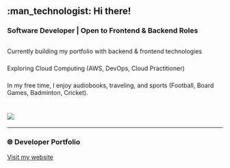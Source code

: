 <!--<div align="center">
  <img src="https://media.giphy.com/media/dWesBcTLavkZuG35MI/giphy.gif" width="600" height="300"/>
</div>-->

<h2> :man_technologist: Hi there! </h2>

### Software Developer | Open to Frontend & Backend Roles

## 
<p>  Currently building my portfolio with backend & frontend technologies </p>

### 
<p> Exploring Cloud Computing (AWS, DevOps, Cloud Practitioner) </p>

### 
In my free time, I enjoy audiobooks, traveling, and sports (Football, Board Games, Badminton, Cricket).


# ![](https://komarev.com/ghpvc/?username=your-github-mohsinrony&color=blue)

---
### 🌐 Developer Portfolio  
<a href="https://developer-portfolio-mohsin.netlify.app/" target="_blank" rel="noopener noreferrer">Visit my website</a>
<!---
mohsinrony/mohsinrony is a ✨ special ✨ repository because its `README.md` (this file) appears on your GitHub profile.
You can click the Preview link to take a look at your changes.
--->
